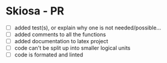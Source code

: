 # Skiosa - PR
- [ ] added test(s), or explain why one is not needed/possible...
- [ ] added comments to all the functions
- [ ] added documentation to latex project
- [ ] code can't be split up into smaller logical units
- [ ] code is formated and linted